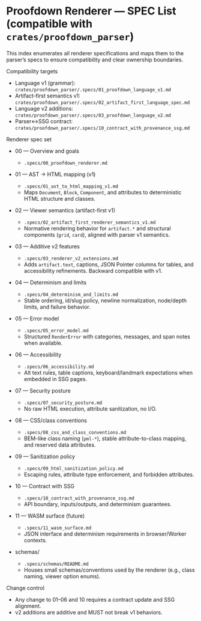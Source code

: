 # Proofdown Renderer — SPEC List (compatible with `crates/proofdown_parser`)

This index enumerates all renderer specifications and maps them to the parser’s specs to ensure compatibility and clear ownership boundaries.

Compatibility targets
- Language v1 (grammar): `crates/proofdown_parser/.specs/01_proofdown_language_v1.md`
- Artifact-first semantics v1: `crates/proofdown_parser/.specs/02_artifact_first_language_spec.md`
- Language v2 additions: `crates/proofdown_parser/.specs/03_proofdown_language_v2.md`
- Parser↔SSG contract: `crates/proofdown_parser/.specs/10_contract_with_provenance_ssg.md`

Renderer spec set
- 00 — Overview and goals
  - `.specs/00_proofdown_renderer.md`

- 01 — AST → HTML mapping (v1)
  - `.specs/01_ast_to_html_mapping_v1.md`
  - Maps `Document`, `Block`, `Component`, and attributes to deterministic HTML structure and classes.

- 02 — Viewer semantics (artifact-first v1)
  - `.specs/02_artifact_first_renderer_semantics_v1.md`
  - Normative rendering behavior for `artifact.*` and structural components (`grid`, `card`), aligned with parser v1 semantics.

- 03 — Additive v2 features
  - `.specs/03_renderer_v2_extensions.md`
  - Adds `artifact.text`, captions, JSON Pointer columns for tables, and accessibility refinements. Backward compatible with v1.

- 04 — Determinism and limits
  - `.specs/04_determinism_and_limits.md`
  - Stable ordering, id/slug policy, newline normalization, node/depth limits, and failure behavior.

- 05 — Error model
  - `.specs/05_error_model.md`
  - Structured `RenderError` with categories, messages, and span notes when available.

- 06 — Accessibility
  - `.specs/06_accessibility.md`
  - Alt text rules, table captions, keyboard/landmark expectations when embedded in SSG pages.

- 07 — Security posture
  - `.specs/07_security_posture.md`
  - No raw HTML execution, attribute sanitization, no I/O.

- 08 — CSS/class conventions
  - `.specs/08_css_and_class_conventions.md`
  - BEM-like class naming (`pml-*`), stable attribute-to-class mapping, and reserved data attributes.

- 09 — Sanitization policy
  - `.specs/09_html_sanitization_policy.md`
  - Escaping rules, attribute type enforcement, and forbidden attributes.

- 10 — Contract with SSG
  - `.specs/10_contract_with_provenance_ssg.md`
  - API boundary, inputs/outputs, and determinism guarantees.

- 11 — WASM surface (future)
  - `.specs/11_wasm_surface.md`
  - JSON interface and determinism requirements in browser/Worker contexts.

- schemas/
  - `.specs/schemas/README.md`
  - Houses small schemas/conventions used by the renderer (e.g., class naming, viewer option enums).

Change control
- Any change to 01–06 and 10 requires a contract update and SSG alignment.
- v2 additions are additive and MUST not break v1 behaviors.

